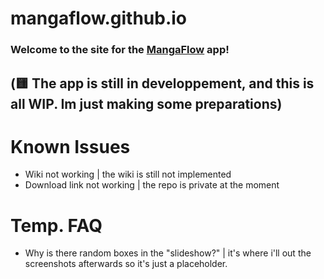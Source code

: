 # mangaflow.github.io
### Welcome to the site for the [MangaFlow](https://github.com/MangaFlow/MangaFlow/ "MangaFlow") app!

## (🟨 The app is still in developpement, and this is all WIP. Im just making some preparations)

# Known Issues
- Wiki not working | the wiki is still not implemented
- Download link not working | the repo is private at the moment

# Temp. FAQ
- Why is there random boxes in the "slideshow?" | it's where i'll out the screenshots afterwards so it's just a placeholder.
